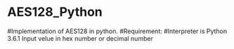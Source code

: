 # AES128_Python
#Implementation of AES128 in python.
#Requirement:  #Interpreter is Python 3.6.1
Input velue in hex number or decimal number
